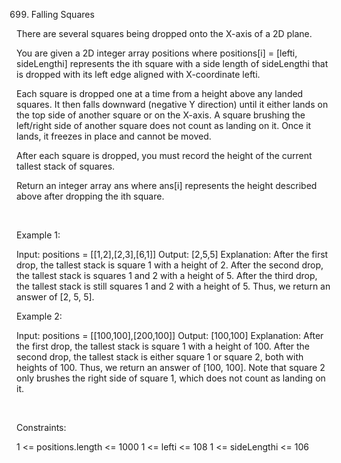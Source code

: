 699. Falling Squares

There are several squares being dropped onto the X-axis of a 2D plane.

You are given a 2D integer array positions where positions[i] = [lefti, sideLengthi] represents the ith square with a side length of sideLengthi that is dropped with its left edge aligned with X-coordinate lefti.

Each square is dropped one at a time from a height above any landed squares. It then falls downward (negative Y direction) until it either lands on the top side of another square or on the X-axis. A square brushing the left/right side of another square does not count as landing on it. Once it lands, it freezes in place and cannot be moved.

After each square is dropped, you must record the height of the current tallest stack of squares.

Return an integer array ans where ans[i] represents the height described above after dropping the ith square.

 

Example 1:

Input: positions = [[1,2],[2,3],[6,1]]
Output: [2,5,5]
Explanation:
After the first drop, the tallest stack is square 1 with a height of 2.
After the second drop, the tallest stack is squares 1 and 2 with a height of 5.
After the third drop, the tallest stack is still squares 1 and 2 with a height of 5.
Thus, we return an answer of [2, 5, 5].


Example 2:

Input: positions = [[100,100],[200,100]]
Output: [100,100]
Explanation:
After the first drop, the tallest stack is square 1 with a height of 100.
After the second drop, the tallest stack is either square 1 or square 2, both with heights of 100.
Thus, we return an answer of [100, 100].
Note that square 2 only brushes the right side of square 1, which does not count as landing on it.


 

Constraints:

1 <= positions.length <= 1000
1 <= lefti <= 108
1 <= sideLengthi <= 106